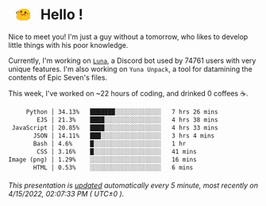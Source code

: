 <h1>   <img src="./spoink.gif" style="vertical-align:middle;" width="30px">   Hello ! </h1>

Nice to meet you! I'm just a guy without a tomorrow, who likes to develop little things with his poor knowledge.

Currently, I'm working on <a href='https://github.com/Asgarrrr/Luna'>`Luna`</a>, a Discord bot used by 74761 users with very unique features. I'm also working on `Yuna Unpack`, a tool for datamining the contents of Epic Seven's files.

This week, I've worked on ~22 hours of coding, and drinked 0 coffees ☕.

```
     Python │ 34.13%   ███████░░░░░░░░░░░░░   7 hrs 26 mins
        EJS │ 21.3%    ████░░░░░░░░░░░░░░░░   4 hrs 38 mins
 JavaScript │ 20.85%   ████░░░░░░░░░░░░░░░░   4 hrs 33 mins
       JSON │ 14.11%   ███░░░░░░░░░░░░░░░░░   3 hrs 4 mins
       Bash │ 4.6%     █░░░░░░░░░░░░░░░░░░░   1 hr
        CSS │ 3.16%    █░░░░░░░░░░░░░░░░░░░   41 mins
Image (png) │ 1.29%    ░░░░░░░░░░░░░░░░░░░░   16 mins
       HTML │ 0.53%    ░░░░░░░░░░░░░░░░░░░░   6 mins
```

###### This presentation is [updated](https://github.com/Asgarrrr) automatically every 5 minute, most recently on 4/15/2022, 02:07:33 PM ( UTC±0 ).